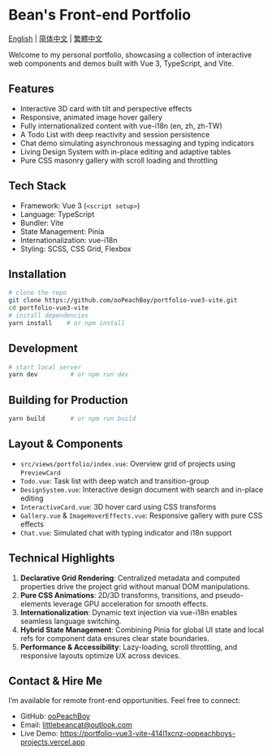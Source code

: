# Bean's Front-end Portfolio

 [English](README.md) | [简体中文](README.zh-CN.md) | [繁體中文](README.zh-TW.md)

 Welcome to my personal portfolio, showcasing a collection of interactive web components and demos built with Vue 3, TypeScript, and Vite.

## Features
- Interactive 3D card with tilt and perspective effects
- Responsive, animated image hover gallery
- Fully internationalized content with vue-i18n (en, zh, zh-TW)
- A Todo List with deep reactivity and session persistence
- Chat demo simulating asynchronous messaging and typing indicators
- Living Design System with in-place editing and adaptive tables
- Pure CSS masonry gallery with scroll loading and throttling

## Tech Stack
- Framework: Vue 3 (`<script setup>`)
- Language: TypeScript
- Bundler: Vite
- State Management: Pinia
- Internationalization: vue-i18n
- Styling: SCSS, CSS Grid, Flexbox

## Installation
```bash
# clone the repo
git clone https://github.com/ooPeachBoy/portfolio-vue3-vite.git
cd portfolio-vue3-vite
# install dependencies
yarn install    # or npm install
```

## Development
```bash
# start local server
yarn dev         # or npm run dev
```

## Building for Production
```bash
yarn build       # or npm run build
```

## Layout & Components
- `src/views/portfolio/index.vue`: Overview grid of projects using `PreviewCard`
- `Todo.vue`: Task list with deep watch and transition-group
- `DesignSystem.vue`: Interactive design document with search and in-place editing
- `InteractiveCard.vue`: 3D hover card using CSS transforms
- `Gallery.vue` & `ImageHoverEffects.vue`: Responsive gallery with pure CSS effects
- `Chat.vue`: Simulated chat with typing indicator and i18n support

## Technical Highlights
1. **Declarative Grid Rendering**: Centralized metadata and computed properties drive the project grid without manual DOM manipulations.
2. **Pure CSS Animations**: 2D/3D transforms, transitions, and pseudo-elements leverage GPU acceleration for smooth effects.
3. **Internationalization**: Dynamic text injection via vue-i18n enables seamless language switching.
4. **Hybrid State Management**: Combining Pinia for global UI state and local refs for component data ensures clear state boundaries.
5. **Performance & Accessibility**: Lazy-loading, scroll throttling, and responsive layouts optimize UX across devices.

## Contact & Hire Me
I’m available for remote front-end opportunities. Feel free to connect:
- GitHub: [ooPeachBoy](https://github.com/ooPeachBoy)
- Email: littlebeancat@outlook.com
 - Live Demo: https://portfolio-vue3-vite-414l1xcnz-oopeachboys-projects.vercel.app
